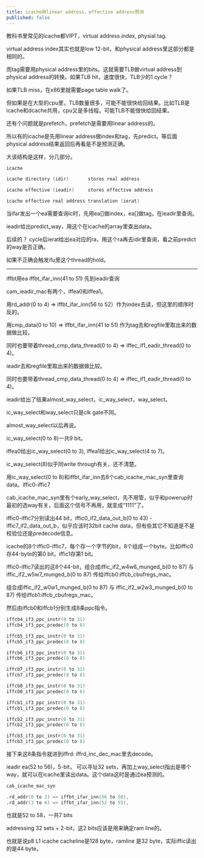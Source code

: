 ```yaml
---
title: icache用linear address，effective address预测
published: false
---
```


教科书里常见的icache都VIPT，virtual address index, physial tag.

virtual address index其实也就是low 12-bit，和physical address里这部分都是相同的。

而tag需要用physical address里的bits。这就需要TLB做virtual address到physical address的转换。如果TLB hit，速度很快，TLB少的1 cycle？

如果TLB miss，在x86里就需要page table walk了。


但如果是在大型的cpu里，TLB数量很多，可能不能很快给回结果。比如TLB是icache和dcache共用，cpu又是多线程。可能TLB不能很快给回结果。

还有个问题就是prefetch，prefetch是需要用linear address的。

所以有的icache是先用linear address做index和tag，先predict。等后面physical address结果返回后再看是不是预测正确。


大该结构是这样，分几部分。

`````c
icache

icache directory (idir)       stores real address

icache effective (ieadir)     stores effective address

icache effective real address translation (ierat)
`````

当ifar发出一个ea需要查询ic时，先用ea[]做index，ea[]做tag，在ieadir里查询。

ieadir给出predict_way，用这个在icache的array里查出data。

后续的？ cycle后ierat给出ea对应的ra，用这个ra再去idir里查询，看之前predict的way是否正确。

如果不正确会触发ifu里这个thread的hold。



-------------------------------------------------------

iffbt用ea iffbt_ifar_inn(41 to 51) 先到ieadir查询

cam_ieadir_mac有两个，iffea0和iffea1。

用rd_addr(0 to 4) => iffbt_ifar_inn(56 to 52）作为index去读，但这里的顺序时反的。

用cmp_data(0 to 10) => iffbt_ifar_inn(41 to 51) 作为tag去和regfile里取出来的数据做比较。

同时也要带着thread_cmp_data_thread(0 to 4) => iffec_if1_eadir_thread(0 to 4)。

ieadir去和regfile里取出来的数据做比较。

同时也要带着thread_cmp_data_thread(0 to 4) => iffec_if1_eadir_thread(0 to 4)。


ieadir给出了结果almost_way_select，ic_way_select，way_select。

ic_way_select和way_select只是clk gate不同。

almost_way_select以后再说。


ic_way_select(0 to 8)一共9 bit。

iffea0给出ic_way_select(0 to 3), iffea1给出ic_way_select(4 to 7)。

ic_way_select(8)似乎同write through有关，还不清楚。


用ic_way_select(0 to 8)和iffbt_ifar_inn去8个cab_icache_mac_syn里查询data。iffic0-iffic7

cab_icache_mac_syn里有个early_way_select，先不用管，似乎和powerup时最初的选way有关，后面这个信号不再用，就变成“1111”了。

iffic0-iffic7分别读出44 bit，iffic0_if2_data_out_b(0 to 43) - iffic7_if2_data_out_b，似乎应该时32bit cache data，但有些其它不知道是不是校验位还是predecode信息。

icache的8个iffic0-iffic7，每个存一个字节的bit，8个组成一个byte。比如iffic0存44-byte的第0 bit，iffic1存第1 bit。

iffic0-iffic7读出的这8个44-bit，组合成iffic_if2_w4w6_munged_b(0 to 87) 与 iffic_if2_w5w7_munged_b(0 to 87) 传给iffcb0:iffcb_cbufregs_mac。

组合成iffic_if2_w0w1_munged_b(0 to 87) 与 iffic_if2_w2w3_munged_b(0 to 87) 传给iffcb1:iffcb_cbufregs_mac。

然后由iffcb0和iffcb1分别生成8条ppc指令。

`````verilog
iffcb4_if3_ppc_instr(0 to 31)
iffcb4_if3_ppc_predec(0 to 8)

iffcb5_if3_ppc_instr(0 to 31)
iffcb5_if3_ppc_predec(0 to 8)

iffcb6_if3_ppc_instr(0 to 31)
iffcb6_if3_ppc_predec(0 to 8)

iffcb7_if3_ppc_instr(0 to 31)
iffcb7_if3_ppc_predec(0 to 8)

iffcb0_if3_ppc_instr(0 to 31)
iffcb0_if3_ppc_predec(0 to 8)

iffcb1_if3_ppc_instr(0 to 31)
iffcb1_if3_ppc_predec(0 to 8)

iffcb2_if3_ppc_instr(0 to 31)
iffcb2_if3_ppc_predec(0 to 8)

iffcb3_if3_ppc_instr(0 to 31)
iffcb3_if3_ppc_predec(0 to 8)
`````

接下来这8条指令就进到iffrd: iffrd_inc_dec_mac里去decode。

ieadir ea(52 to 56)，5-bit， 可以寻址32 sets，再加上way_select指出是哪个way，就可以在icache里读出data。这个data这时是通过ea预测的。

````verilog
cab_icache_mac_syn

.rd_addr(0 to 2) => iffbt_ifar_inn(56 to 58),
.rd_addr(3 to 6) => iffbt_ifar_inn(52 to 55),
`````
也就是52 to 58，一共7 bits

addressing 32 sets + 2-bit，这2 bits应该是用来确定ram line的。

也就是说p8 L1 icache cacheline是128 byte，ramline 是32 byte，实际iffic读出的是44 byte。




